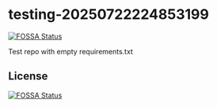 # testing-20250722224853199
[![FOSSA Status](https://app.fossa.com/api/projects/git%2Bgithub.com%2Fkirogum%2Ftesting-20250722224853199.svg?type=shield)](https://app.fossa.com/projects/git%2Bgithub.com%2Fkirogum%2Ftesting-20250722224853199?ref=badge_shield)

Test repo with empty requirements.txt


## License
[![FOSSA Status](https://app.fossa.com/api/projects/git%2Bgithub.com%2Fkirogum%2Ftesting-20250722224853199.svg?type=large)](https://app.fossa.com/projects/git%2Bgithub.com%2Fkirogum%2Ftesting-20250722224853199?ref=badge_large)